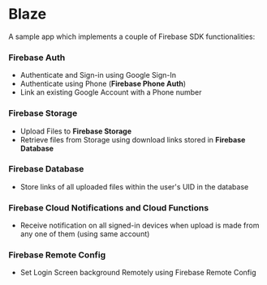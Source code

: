 # Blaze
A sample app which implements a couple of Firebase SDK functionalities:

### Firebase Auth
*  Authenticate and Sign-in using Google Sign-In
*  Authenticate using Phone (**Firebase Phone Auth**)
*  Link an existing Google Account with a Phone number

### Firebase Storage
* Upload Files to **Firebase Storage**
* Retrieve files from Storage using download links stored in **Firebase Database**

### Firebase Database
* Store links of all uploaded files within the user's UID in the database

### Firebase Cloud Notifications and Cloud Functions
* Receive notification on all signed-in devices when upload is made from any one of them (using same account)

### Firebase Remote Config
* Set Login Screen background Remotely using Firebase Remote Config

